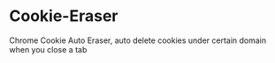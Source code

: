 # Cookie-Eraser
Chrome Cookie Auto Eraser, auto delete cookies under certain domain when you close a tab
